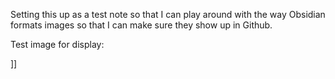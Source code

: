 Setting this up as a test note so that I can play around with the way Obsidian formats images so that I can make sure they show up in Github.

Test image for display:


]]